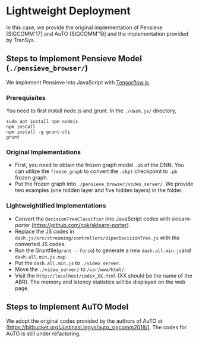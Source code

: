 # Lightweight Deployment

In this case, we provide the original implementation of Pensieve [SIGCOMM'17] and AuTO [SIGCOMM'18] and the implementation provided by TranSys.


## Steps to Implement Pensieve Model (`./pensieve_browser/`)
We implement Pensieve into JavaScript with [Tensorflow.js](https://js.tensorflow.org/). 


### Prerequisites
You need to first install node.js and grunt. In the `./dash.js/` directory, 
```
sudo apt install npm nodejs
npm install
npm install -g grunt-cli
grunt
```

### Original Implementations
- First, you need to obtain the frozen graph model `.pb` of the DNN. You can utilize the `freeze_graph` to convert the `.ckpt` checkpoint to `.pb` frozen graph.
- Put the frozen graph into `./pensieve_browser/video_server/`. We provide two examples (one hidden layer and five hidden layers) in the folder. 

### Lightweightified Implementations

- Convert the `DecisionTreeClassifier` into JavaScript codes with sklearn-porter (https://github.com/nok/sklearn-porter).
- Replace the JS codes in `dash.js/src/streaming/controllers/ViperDecisionTree.js` with the converted JS codes.
- Run the Gruntfile(`grunt --force`) to generate a new `dash.all.min.js`and `dash.all.min.js.map`.
- Put the `dash.all.min.js` to `./video_server`.
- Move the `./video_server/` to `/var/www/html/`.
- Visit the `http://localhost/index_XX.html` (XX should be the name of the ABR). The memory and latency statistics will be displayed on the web page.

## Steps to Implement AuTO Model
We adopt the original codes provided by the authors of AuTO at [https://bitbucket.org/JustinasLingys/auto_sigcomm2018/].
The codes for AuTO is still under refactoring. 

